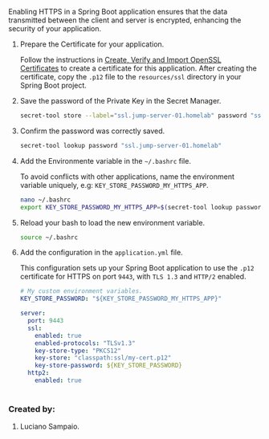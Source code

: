 Enabling HTTPS in a Spring Boot application ensures that the data transmitted between the client and server is encrypted, enhancing the security of your application.

1. Prepare the Certificate for your application.

    Follow the instructions in [Create, Verify and Import OpenSSL Certificates](https://github.com/lsampaioweb/openssl-certificates) to create a certificate for this application. After creating the certificate, copy the `.p12` file to the `resources/ssl` directory in your Spring Boot project.

1. Save the password of the Private Key in the Secret Manager.

    ```bash
    secret-tool store --label="ssl.jump-server-01.homelab" password "ssl.jump-server-01.homelab"
    ```

1. Confirm the password was correctly saved.
    ```bash
    secret-tool lookup password "ssl.jump-server-01.homelab"
    ```

1. Add the Environmente variable in the `~/.bashrc` file.

    To avoid conflicts with other applications, name the environment variable uniquely, e.g: `KEY_STORE_PASSWORD_MY_HTTPS_APP`.
    ```bash
    nano ~/.bashrc
    export KEY_STORE_PASSWORD_MY_HTTPS_APP=$(secret-tool lookup password "ssl.jump-server-01.homelab")
    ```

1. Reload your bash to load the new environment variable.
    ```bash
    source ~/.bashrc
    ```

1. Add the configuration in the `application.yml` file.

    This configuration sets up your Spring Boot application to use the `.p12` certificate for HTTPS on port `9443`, with `TLS 1.3` and `HTTP/2` enabled.
    ```yml
    # My custom environment variables.
    KEY_STORE_PASSWORD: "${KEY_STORE_PASSWORD_MY_HTTPS_APP}"

    server:
      port: 9443
      ssl:
        enabled: true
        enabled-protocols: "TLSv1.3"
        key-store-type: "PKCS12"
        key-store: "classpath:ssl/my-cert.p12"
        key-store-password: ${KEY_STORE_PASSWORD}
      http2:
        enabled: true
    ```

#
### Created by:

1. Luciano Sampaio.
